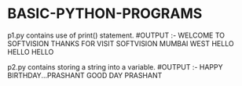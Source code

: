 # BASIC-PYTHON-PROGRAMS

p1.py contains use of print() statement.
#OUTPUT :-    WELCOME TO SOFTVISION
              THANKS FOR VISIT
              SOFTVISION
              MUMBAI
              WEST
              HELLO HELLO   HELLO
              
p2.py contains storing a string into a variable.
#OUTPUT :- HAPPY BIRTHDAY...PRASHANT
           GOOD DAY PRASHANT
